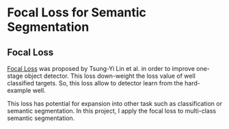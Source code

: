 # Focal Loss for Semantic Segmentation

## Focal Loss
[Focal Loss](http://arxiv.org/abs/1708.02002) was proposed by Tsung-Yi Lin et al. in order to improve one-stage object detector.
This loss down-weight the loss value of well classified targets.
So, this loss allow to detector learn from the hard-example well.

This loss has potential for expansion into other task such as classification or semantic segmentation.
In this project, I apply the focal loss to multi-class semantic segmentation.

